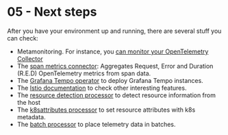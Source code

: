 # 05 - Next steps

After you have your environment up and running, there are several stuff you can check:
- Metamonitoring. For instance, you [can monitor your OpenTelemetry Collector](https://github.com/open-telemetry/opentelemetry-collector/blob/main/docs/monitoring.md)
- The [span metrics connector](https://github.com/open-telemetry/opentelemetry-collector-contrib/blob/main/connector/spanmetricsconnector/README.md): Aggregates Request, Error and Duration (R.E.D) OpenTelemetry metrics from span data.
- The [Grafana Tempo operator](https://github.com/grafana/tempo-operator) to deploy Grafana Tempo instances.
- The [Istio documentation](https://istio.io/latest/docs/) to check other interesting features.
- The [resource detection processor](https://github.com/open-telemetry/opentelemetry-collector-contrib/tree/main/processor/resourcedetectionprocessor) to detect resource information from the host
- The [k8sattributes processor](https://github.com/open-telemetry/opentelemetry-collector-contrib/tree/main/processor/k8sattributesprocessor) to set resource attributes with k8s metadata.
- The [batch processor](https://github.com/open-telemetry/opentelemetry-collector/blob/main/processor/batchprocessor/README.md) to place telemetry data in batches.